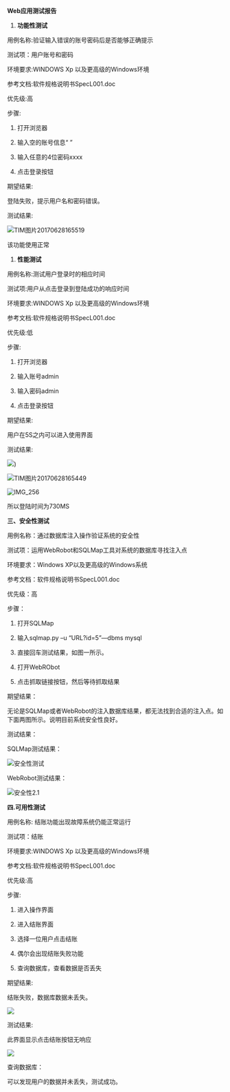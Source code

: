 **Web应用测试报告**

1.  **功能性测试**

用例名称:验证输入错误的账号密码后是否能够正确提示

测试项：用户账号和密码

环境要求:WINDOWS Xp 以及更高级的Windows环境

参考文档:软件规格说明书SpecL001.doc

优先级:高

步骤:

1.  打开浏览器

2.  输入空的账号信息“ ”

3.  输入任意的4位密码xxxx

4.  点击登录按钮

期望结果:

登陆失败，提示用户名和密码错误。

测试结果:

![TIM图片20170628165519](image/01.png)

该功能使用正常

1.  **性能测试**

用例名称:测试用户登录时的相应时间

测试项:用户从点击登录到登陆成功的响应时间

环境要求:WINDOWS Xp 以及更高级的Windows环境

参考文档:软件规格说明书SpecL001.doc

优先级:低

步骤:

1.  打开浏览器

2.  输入账号admin

3.  输入密码admin

4.  点击登录按钮

期望结果:

用户在5S之内可以进入使用界面

测试结果:

![](image/02.png))

![TIM图片20170628165449](image/03.jpg)

![IMG\_256](image/04.png)

所以登陆时间为730MS

**三、安全性测试**

用例名称：通过数据库注入操作验证系统的安全性

测试项：运用WebRobot和SQLMap工具对系统的数据库寻找注入点

环境要求：Windows XP以及更高级的Windows系统

参考文档：软件规格说明书SpecL001.doc

优先级：高

步骤：

1.  打开SQLMap

2.  输入sqlmap.py –u “URL?id=5”—dbms mysql

3.  直接回车测试结果，如图一所示。

4.  打开WebRObot

5.  点击抓取链接按钮，然后等待抓取结果

期望结果：

无论是SQLMap或者WebRobot的注入数据库结果，都无法找到合适的注入点。如下面两图所示。说明目前系统安全性良好。

测试结果：

SQLMap测试结果：

![安全性测试](image/05.png)

WebRobot测试结果：

![安全性2.1](image/06.png)

**四.可用性测试**

用例名称: 结账功能出现故障系统仍能正常运行

测试项：结账

环境要求:WINDOWS Xp 以及更高级的Windows环境

参考文档:软件规格说明书SpecL001.doc

优先级:高

步骤:

1.  进入操作界面

2.  进入结账界面

3.  选择一位用户点击结账

4.  偶尔会出现结账失败功能

5.  查询数据库，查看数据是否丢失

期望结果:

结账失败，数据库数据未丢失。

![](image/07.png)

测试结果:

此界面显示点击结账按钮无响应

![](image/08.png)

查询数据库：

可以发现用户的数据并未丢失，测试成功。
